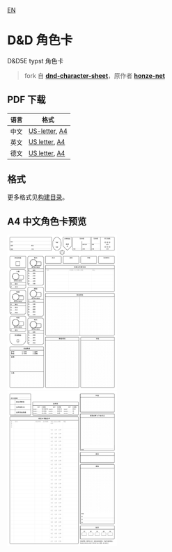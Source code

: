 [EN](README-en.md)

# D&D 角色卡

D&D5E typst 角色卡

> fork 自 **[dnd-character-sheet](https://codeberg.org/honze-net/dnd-character-sheet.git)**，原作者 **[honze-net](https://www.honze.net)**

## PDF 下载

| 语言 | 格式 |
| ---- | ---- |
| 中文 |  [US-letter](build/standard/empty/zh/us-letter/dnd-character-sheet.standard.empty.zh.us-letter.pdf), [A4](build/standard/empty/zh/a4/dnd-character-sheet.standard.empty.zh.a4.pdf) |
| 英文 |  [US letter](build/standard/empty/en/us-letter/dnd-character-sheet.standard.empty.en.us-letter.pdf), [A4](build/standard/empty/en/a4/dnd-character-sheet.standard.empty.en.a4.pdf) |
| 德文 |  [US letter](build/standard/empty/de/us-letter/dnd-character-sheet.standard.empty.de.us-letter.pdf), [A4](build/standard/empty/de/a4/dnd-character-sheet.standard.empty.de.a4.pdf) |

## 格式
更多格式见[构建目录](build)。

## A4 中文角色卡预览
<img src="build/standard/empty/zh/a4/dnd-character-sheet.standard.empty.zh.a4.1.png" width="50%" height="50%"> <img src="build/standard/empty/zh/a4/dnd-character-sheet.standard.empty.zh.a4.2.png" width="50%" height="50%">
